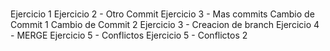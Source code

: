 #

Ejercicio 1
Ejercicio 2 - Otro Commit
Ejercicio 3 - Mas commits
Cambio de Commit 1
Cambio de Commit 2
Ejercicio 3 - Creacion de branch
Ejercicio 4 - MERGE
Ejercicio 5 - Conflictos
Ejercicio 5 - Conflictos 2
